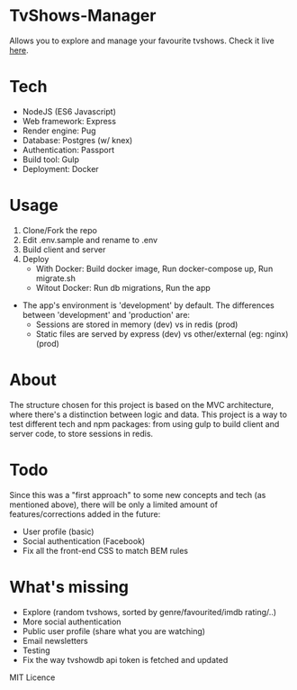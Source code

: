 # TvShows-Manager

Allows you to explore and manage your favourite tvshows.
Check it live [here](https://www.p.dcdev.pt/tsm).

# Tech

- NodeJS (ES6 Javascript)
- Web framework: Express
- Render engine: Pug
- Database: Postgres (w/ knex)
- Authentication: Passport
- Build tool: Gulp
- Deployment: Docker

# Usage

1. Clone/Fork the repo
2. Edit .env.sample and rename to .env
3. Build client and server
4. Deploy
    - With Docker: Build docker image, Run docker-compose up, Run migrate.sh
    - Witout Docker: Run db migrations, Run the app

- The app's environment is 'development' by default. The differences between 'development' and 'production' are:
    - Sessions are stored in memory (dev) vs in redis (prod)
    - Static files are served by express (dev) vs other/external (eg: nginx) (prod)

# About

The structure chosen for this project is based on the MVC architecture, where there's a distinction between logic and data. This project is a way to test different tech and npm packages: from using gulp to build client and server code, to store sessions in redis.

# Todo

Since this was a "first approach" to some new concepts and tech (as mentioned above), there will be only a limited amount of features/corrections added in the future:
- User profile (basic)
- Social authentication (Facebook)
- Fix all the front-end CSS to match BEM rules

# What's missing

- Explore (random tvshows, sorted by genre/favourited/imdb rating/..)
- More social authentication
- Public user profile (share what you are watching)
- Email newsletters
- Testing
- Fix the way tvshowdb api token is fetched and updated


MIT Licence